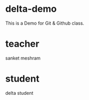 # delta-demo
This is a Demo for Git &amp; Github class.
 # teacher
 sanket meshram

 # student 
 delta student

